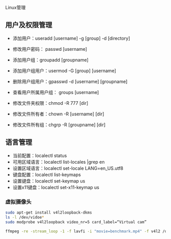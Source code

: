 Linux管理

## 用户及权限管理

- 添加用户：useradd [username] -g [group] -d [directory]
- 修改用户密码： passwd [username]

- 添加用户组：groupadd [groupname]
- 添加用户组用户：usermod -G [group] [username]
- 删除用户组用户：gpasswd -d [username] [groupname]
- 查看用户所属用户组： groups [username]

- 修改文件夹权限：chmod -R 777 [dir]
- 修改文件所有者：chown -R [username] [dir]
- 修改文件所有组：chgrp -R [groupname] [dir]

## 语言管理

- 当前配置：localectl status
- 可用区域语言：localectl list-locales |grep en
- 设置区域语言：localectl set-locale LANG=en_US.utf8
- 键盘配置：localectl list-keymaps
- 设置键盘：localectl set-keymap us
- 设置x11键盘：localectl set-x11-keymap us

### 虚拟摄像头

```bash
sudo apt-get install v4l2loopback-dkms
ls -l /dev/vidoe*
sudo modprobe v4l2loopback video_nr=5 card_label=“Virtual cam”

ffmpeg -re -stream_loop -1 -f lavfi -i "movie=benchmark.mp4" -f v4l2 /dev/video0
```
